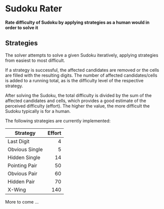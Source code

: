 # Sudoku Rater

**Rate difficulty of Sudoku by applying strategies as a human would in order to solve it**

## Strategies

The solver attempts to solve a given Sudoku iteratively, applying strategies from easiest to most difficult.

If a strategy is successful, the affected candidates are removed or the cells are filled with the resulting digits. The number of affected candidates/cells is added to a running total, as is the difficulty level of the respective strategy.

After solving the Sudoku, the total difficulty is divided by the sum of the affected candidates and cells, which provides a good estimate of the perceived difficulty (effort). The higher the value, the more difficult the Sudoku typically is for a human.

The following strategies are currently implemented:

| Strategy               | Effort |
| ---------------------- | ------:|
| Last Digit             |      4 |
| Obvious Single         |      5 |
| Hidden Single          |     14 |
| Pointing Pair          |     50 |
| Obvious Pair           |     60 |
| Hidden Pair            |     70 |
| X-Wing                 |    140 |

More to come …
